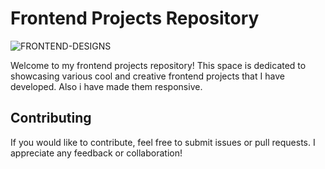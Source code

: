 # Frontend Projects Repository

![FRONTEND-DESIGNS](https://images.unsplash.com/photo-1507238691740-187a5b1d37b8?q=80&w=1510&auto=format&fit=crop&ixlib=rb-4.0.3&ixid=M3wxMjA3fDB8MHxwaG90by1wYWdlfHx8fGVufDB8fHx8fA%3D%3D)


Welcome to my frontend projects repository! This space is dedicated to showcasing various cool and creative frontend projects that I have developed. Also i have made them responsive.

## Contributing

If you would like to contribute, feel free to submit issues or pull requests. I appreciate any feedback or collaboration!
